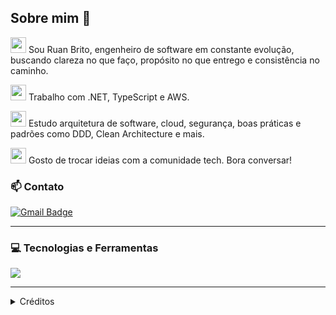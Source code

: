 ## Sobre mim 👀

<p align="left">
  <img src="https://raw.githubusercontent.com/Tarikul-Islam-Anik/Animated-Fluent-Emojis/master/Emojis/Hand%20gestures/Hand%20with%20Fingers%20Splayed%20Medium%20Skin%20Tone.png" width="25" height="25" />
  Sou Ruan Brito, engenheiro de software em constante evolução, buscando clareza no que faço, propósito no que entrego e consistência no caminho.
</p>

<p align="left">
  <img src="https://raw.githubusercontent.com/Tarikul-Islam-Anik/Animated-Fluent-Emojis/master/Emojis/Objects/Toolbox.png" width="25" height="25" />
  Trabalho com .NET, TypeScript e AWS.
</p>

<p align="left">
  <img src="https://raw.githubusercontent.com/Tarikul-Islam-Anik/Animated-Fluent-Emojis/master/Emojis/Objects/Microscope.png" width="25" height="25" />
  Estudo arquitetura de software, cloud, segurança, boas práticas e padrões como DDD, Clean Architecture e mais.
</p>

<p align="left">
  <img src="https://raw.githubusercontent.com/Tarikul-Islam-Anik/Animated-Fluent-Emojis/master/Emojis/People%20with%20professions/Man%20Technologist%20Medium%20Skin%20Tone.png" width="25" height="25" />
  Gosto de trocar ideias com a comunidade tech. Bora conversar!
</p>

### 📫 Contato
[![Gmail Badge](https://img.shields.io/badge/-ruan.desenvolvedor@gmail.com-00FFFF?style=flat-square&logo=Gmail&logoColor=212121)](mailto:ruan.desenvolvedor@gmail.com)

---

### 💻 Tecnologias e Ferramentas

<p align="left">
  <a href="https://skillicons.dev">
    <img src="https://skillicons.dev/icons?i=cs,ts,dotnet,nodejs,aws,docker,kubernetes,terraform,dynamodb,mongodb,elasticsearch,git,linux" />
  </a>
</p>

---

<details align="left">
  <summary>Créditos</summary>
  - Animated Emojis by <a href="https://github.com/Tarikul-Islam-Anik/Animated-Fluent-Emojis">Tarikul-Islam-Anik</a>  
   <br>
  - Tech Icons by <a href="https://skillicons.dev">Skill Icons</a>
</details>
